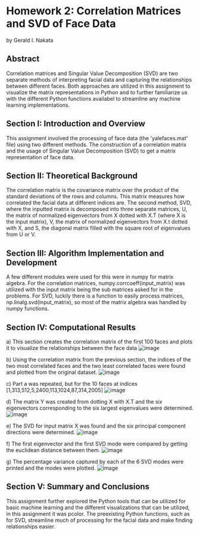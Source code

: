 # Homework 2: Correlation Matrices and SVD of Face Data

by Gerald I. Nakata

## Abstract

Correlation matrices and Singular Value Decomposition (SVD) are two separate methods of interpreting facial data and capturing the relationships between different faces. Both approaches are utilized in this assignment to visualize the matrix representations in Python and to further familiarize us with the different Python functions availabel to streamline any machine learning implementations.

## Section I: Introduction and Overview

This assignment involved the processing of face data (the 'yalefaces.mat' file) using two different methods. The construction of a correlation matrix and the usage of Singular Value Decomposition (SVD) to get a matrix representation of face data.

## Section II: Theoretical Background

The correlation matrix is the covariance matrix over the product of the standard deviations of the rows and columns. This matrix measures how correlated the facial data at different indices are. The second method, SVD, where the inputted matrix is decomposed into three separate matrices, U, the matrix of normalized eigenvectors from X dotted with X.T (where X is the input matrix), V, the matrix of normalized eigenvectors from X.t dotted with X, and S, the diagonal matrix filled with the square root of eigenvalues from U or V.

## Section III: Algorithm Implementation and Development

A few different modules were used for this were in numpy for matrix algebra. For the correlation matrices, numpy.corrcoeff(input_matrix) was utilized with the input matrix being the sub matrices asked for in the problems. For SVD, luckily there is a function to easily process matrices, np.linalg.svd(input_matrix), so most of the matrix algebra was handled by numpy functions.

## Section IV: Computational Results

a) This section creates the correlation matrix of the first 100 faces and plots it to visualize the relationships between the face data
![image](https://user-images.githubusercontent.com/6571263/232965389-883770bd-09a9-45a4-80d6-a5a6a783187f.png)

b) Using the correlation matrix from the previous section, the indices of the two most correlated faces and the two least correlated faces were found and plotted from the original dataset.
![image](https://user-images.githubusercontent.com/6571263/232965624-5fc62d7f-b1e1-4bdb-85e6-757ce1a5eabc.png)

c) Part a was repeated, but for the 10 faces at indices [1,313,512,5,2400,113,1024,87,314,2005]
![image](https://user-images.githubusercontent.com/6571263/232968339-468a6ef9-0402-43d8-8eac-0845301ecbcb.png)

d) The matrix Y was created from dotting X with X.T and the six eigenvectors corresponding to the six largest eigenvalues were determined.
![image](https://user-images.githubusercontent.com/6571263/232966185-daf2485e-d782-4837-9dcf-2d03eef50f89.png)

e) The SVD for input matrix X was found and the six principal component directions were determined.
![image](https://user-images.githubusercontent.com/6571263/232966373-aa7d8230-a40a-45d8-947b-8bf8782c9312.png)

f) The first eigenvector and the first SVD mode were compared by getting the euclidean distance between them.
![image](https://user-images.githubusercontent.com/6571263/232967296-64c997b2-f2cd-4bcf-8bec-77181f46ae5c.png)

g) The percentage variance captured by each of the 6 SVD modes were printed and the modes were plotted.
![image](https://user-images.githubusercontent.com/6571263/232967462-8d9d4139-4d7d-4d47-90cd-f958fdbe2295.png)

## Section V: Summary and Conclusions

This assignment further explored the Python tools that can be utilized for basic machine learning and the different visualizations that can be utilized, in this assignment it was pcolor. The preexisting Python functions, such as for SVD, streamline much of processing for the facial data and make finding relationships easier. 
